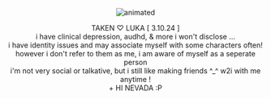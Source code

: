 <p align="center">
  <img src="https://cdn.discordapp.com/attachments/1196304361731661864/1224227521545900092/Untitled_video_-_Made_with_Clipchamp_5.gif?ex=661cb9ba&is=660a44ba&hm=8577e33d2f68619f7e884f155c29d3d418495790e7fc6bcb15345cb2e61719ab&" alt="animated" />
</p>
<p align="center"> TAKEN ♡ LUKA [ 3.10.24  ] 
<br>
i have clinical depression, audhd, & more i won't disclose ... 
<br>
i have identity issues and may associate myself with some characters often!
<br>
however i don't refer to them as me, i am aware of myself as a seperate person
<br>  
i'm not very social or talkative, but i still like making friends ^_^ w2i with me anytime !
<br>
  + HI NEVADA :P
</p>



